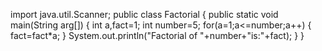 import java.util.Scanner;
public class Factorial
{
public static void main(String arg[])
{
int a,fact=1;
int number=5;
for(a=1;a<=number;a++)
{
   fact=fact*a;
  }
  System.out.println("Factorial of "+number+"is:"+fact);
  }
  }

